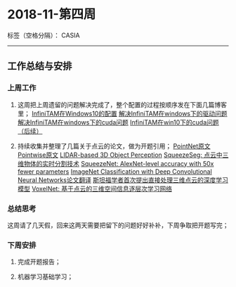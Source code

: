 ﻿# 2018-11-第四周

标签（空格分隔）： CASIA

---

## 工作总结与安排

### 上周工作

1. 这周把上周遗留的问题解决完成了，整个配置的过程按顺序发在下面几篇博客里；
[InfiniTAM在Windows10的配置](https://www.jianshu.com/p/1dcf4355faa6)
[解决InfiniTAM在windows下的驱动问题](https://www.jianshu.com/p/dae753f1f07a)
[解决InfiniTAM在windows下的cuda问题](https://www.jianshu.com/p/7657183cc613)
[InfiniTAM在win10下的cuda问题（后续）](https://www.jianshu.com/p/1fb678b4ee8d)

2. 持续收集并整理了几篇关于点云的论文，做为开题引用；
[PointNet原文](https://github.com/usiege/CASIA/blob/master/paper-pointcloud/PointNet%20Deep%20Learning%20on%20Point%20Sets%20for%203D%20Classification%20and%20Segmentation.pdf)
[Pointwise原文](https://github.com/usiege/CASIA/blob/master/paper-pointcloud/Pointwise%20Convolutional%20Neural%20Networks.pdf)
[LIDAR-based 3D Object Perception](https://github.com/usiege/CASIA/blob/master/paper-pointcloud/LIDAR-based%203D%20Object%20Perception.pdf)
[SqueezeSeg: 点云中三维物体的实时分割技术](https://zhuanlan.zhihu.com/p/43598102)
[SqueezeNet: AlexNet-level accuracy with 50x fewer parameters](https://github.com/uwuneng/SqueezeNet)
[ImageNet Classification with Deep Convolutional Neural Networks论文翻译](https://blog.csdn.net/quincuntial/article/details/75668467)
[斯坦福学者首次提出直接处理三维点云的深度学习模型](https://zhuanlan.zhihu.com/p/37322469)
[VoxelNet: 基于点云的三维空间信息逐层次学习网络](https://zhuanlan.zhihu.com/p/40051716)



### 总结思考

这周请了几天假，回来这两天需要把留下的问题好好补补，下周争取把开题写完；

### 下周安排

1. 完成开题报告；

2. 机器学习基础学习；
